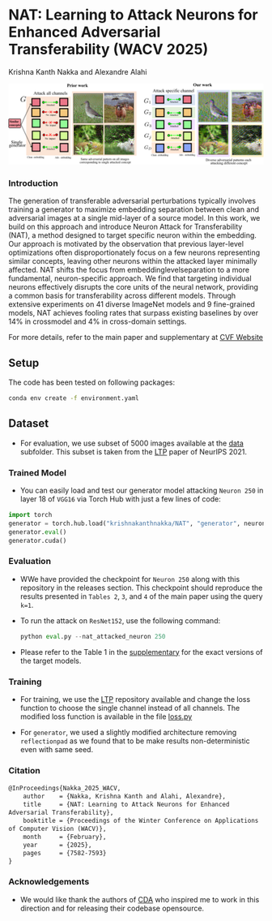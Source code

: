 # NAT: Learning to Attack Neurons for Enhanced Adversarial Transferability (WACV 2025)
Krishna Kanth Nakka and Alexandre Alahi



![Method](images/teaser_v1.png)



### Introduction
The generation of transferable adversarial perturbations typically involves training a generator to maximize embedding separation between clean and adversarial images at a single mid-layer of a source model. In this work, we build on this approach and introduce Neuron Attack for Transferability (NAT), a method designed to target specific neuron within the embedding. Our approach is motivated by the observation that previous layer-level optimizations often disproportionately focus on a few neurons representing similar concepts, leaving other neurons within the attacked layer minimally affected. NAT shifts the focus from embeddinglevelseparation to a more fundamental, neuron-specific approach. We find that targeting individual neurons effectively disrupts the core units of the neural network, providing a common basis for transferability across different models. Through extensive experiments on 41 diverse ImageNet models and 9 fine-grained models, NAT achieves fooling rates that surpass existing baselines by over 14% in crossmodel
and 4% in cross-domain settings.


For more details, refer to the main paper and supplementary at [CVF Website](https://openaccess.thecvf.com/content/WACV2025/html/Nakka_NAT_Learning_to_Attack_Neurons_for_Enhanced_Adversarial_Transferability_WACV_2025_paper.html) 

## Setup

The code has been tested on following packages:
```bash
conda env create -f environment.yaml
```

## Dataset

- For evaluation, we use subset of 5000 images available at the [data](data/imagenet_val5k.txt) subfolder. This subset is taken from the [LTP](https://github.com/krishnakanthnakka/Transferable_Perturbations) paper of NeurIPS 2021.


### Trained Model

 - You can easily load and test our generator model attacking `Neuron 250` in layer 18 of `VGG16` via Torch Hub with just a few lines of code:

```python
import torch
generator = torch.hub.load("krishnakanthnakka/NAT", "generator", neuron = 250, layer = 18, source_model = "vgg16")
generator.eval()
generator.cuda()
```



### Evaluation


- WWe have provided the checkpoint for `Neuron 250` along with this repository in the releases section. This checkpoint should reproduce the results presented in `Tables 2`, `3`, and `4` of the main paper using the query `k=1`.

- To run the attack on `ResNet152`, use the following command:

    ```python
    python eval.py --nat_attacked_neuron 250
    ```

- Please refer to the Table 1 in the [supplementary](https://openaccess.thecvf.com/content/WACV2025/supplemental/Nakka_NAT_Learning_to_WACV_2025_supplemental.pdf) for the exact versions of the target models. 


### Training

- For training, we use the [LTP](https://github.com/krishnakanthnakka/Transferable_Perturbations) repository available and change the loss function to choose the single channel instead of all channels. The modified loss function is available in the file [loss.py](loss.py)

-  For `generator`, we used a slightly modified architecture removing `reflectionpad` as we found that to be make results non-deterministic even with same seed.


### Citation

```
@InProceedings{Nakka_2025_WACV,
    author    = {Nakka, Krishna Kanth and Alahi, Alexandre},
    title     = {NAT: Learning to Attack Neurons for Enhanced Adversarial Transferability},
    booktitle = {Proceedings of the Winter Conference on Applications of Computer Vision (WACV)},
    month     = {February},
    year      = {2025},
    pages     = {7582-7593}
}
```

### Acknowledgements

- We would like thank the authors of [CDA](https://arxiv.org/abs/1905.11736) who inspired me to work in this direction and for releasing their codebase opensource.
